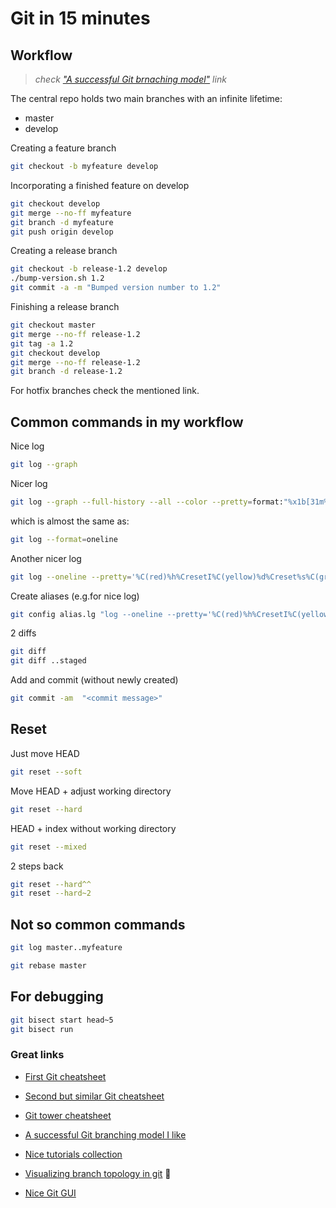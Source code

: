 # Git in 15 minutes

## Workflow

> _check ["A successful Git brnaching model"](http://nvie.com/posts/a-successful-git-branching-model/ "Git branching model") link_

The central repo holds two main branches with an infinite lifetime:

* master
* develop

Creating a feature branch

```bash
git checkout -b myfeature develop
```

Incorporating a finished feature on develop 

```bash
git checkout develop
git merge --no-ff myfeature
git branch -d myfeature
git push origin develop
```

Creating a release branch 

```bash
git checkout -b release-1.2 develop
./bump-version.sh 1.2
git commit -a -m "Bumped version number to 1.2"
```

Finishing a release branch

```bash
git checkout master
git merge --no-ff release-1.2
git tag -a 1.2
git checkout develop
git merge --no-ff release-1.2
git branch -d release-1.2
```

For hotfix branches check the mentioned link.

## Common commands in my workflow

Nice log
```bash
git log --graph
```

Nicer log
```bash
git log --graph --full-history --all --color --pretty=format:"%x1b[31m%h%x09%x1b[32m%d%x1b[0m%x20%s"
```

which is almost the same as:

```bash
git log --format=oneline
```

Another nicer log
```bash
git log --oneline --pretty='%C(red)%h%CresetI%C(yellow)%d%Creset%s%C(green)(%cr)%Creset'
```

Create aliases (e.g.for nice log)
```bash
git config alias.lg "log --oneline --pretty='%C(red)%h%CresetI%C(yellow)%d%Creset%s%C(green)(%cr)%Creset'"
```

2 diffs
```bash
git diff
git diff ..staged
```

Add and commit (without newly created)
```bash
git commit -am  "<commit message>"
```

## Reset

Just move HEAD
```bash
git reset --soft
```

Move HEAD + adjust working directory
```bash
git reset --hard
```

HEAD + index without working directory
```bash
git reset --mixed
```

2 steps back
```bash
git reset --hard^^
git reset --hard~2
```

## Not so common commands

```bash
git log master..myfeature
```

```bash
git rebase master
```

## For debugging

```bash
git bisect start head~5
git bisect run
```

### Great links

* [First Git cheatsheet](https://education.github.com/git-cheat-sheet-education.pdf "Github education")
* [Second but similar Git cheatsheet](https://services.github.com/on-demand/downloads/github-git-cheat-sheet.pdf "Github training")
* [Git tower cheatsheet](https://www.git-tower.com/blog/git-cheat-sheet/ "Git Tower")

* [A successful Git branching model I like](http://nvie.com/posts/a-successful-git-branching-model/ "Git branching model")
* [Nice tutorials collection](https://www.atlassian.com/git/tutorials "Atlassion tutorials")

* [Visualizing branch topology in git](https://stackoverflow.com/questions/1838873/visualizing-branch-topology-in-git) :notebook:

* [Nice Git GUI](https://www.gitkraken.com/)
